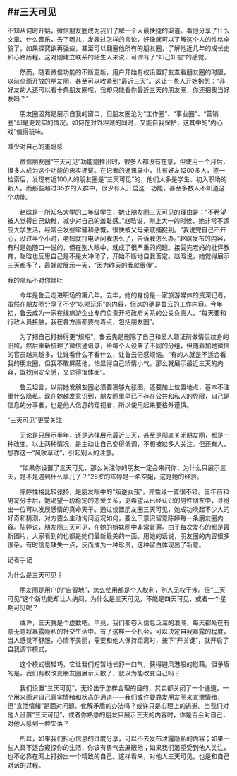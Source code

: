 ##三天可见
----
不知从何时开始，微信朋友圈成为我们了解一个人最快捷的渠道。看他分享了什么文章、什么音乐，去了哪儿，发表过怎样的言论，好像就可以了解这个人的性格全貌了。如果探究欲再强些，甚至可以翻遍他所有的朋友圈，了解他近几年的成长史和心路历程。这对刚建立联系的陌生人来说，可谓有了“知己知彼”的感觉。

　　然而，随着微信功能的不断更新，用户开始有权设置好友查看朋友圈的时限。以前全面开放的朋友圈，甚至可以收紧到“最近三天”。这让一些人开始抱怨：“非好友的人还可以看十条朋友圈呢，我却只能看你最近三天的朋友圈，你还把我当好友吗？”

　　朋友圈固然是展示自我的窗口，但朋友圈沦为“工作圈”、“事业圈”、“营销圈”却是更现实的情况。如何在对外坦诚的同时，又能自我保护，这其中的“内心戏”值得玩味。

减少对自己的羞耻感

　　微信朋友圈“三天可见”功能刚推出时，很多人都没有在意，但使用一个月后，很多人成为这个功能的忠实拥趸。在记者的通讯录中，共有好友1200多人，逐一检索后，发现有近100人的朋友圈是“三天可见”的，他们大多是学生、初入职场的新人。而那些超过35岁的人群中，很少有人开启这一功能，甚至多数人不知道这个功能。

　　赵晗是一所知名大学的二年级学生，她让朋友圈三天可见的理由是：“不希望被人觉得自己幼稚，减少对自己的羞耻感。”赵晗说，刚上大一的时候，她非常不适应大学生活，经常会发些牢骚和感慨，很快被父母亲戚捕捉到。“我说完自己不开心，没过半个小时，老妈就打电话问我怎么了，告诉我怎么办。”赵晗发布的内容，有时是她随口一说的，但在别人眼中，就成了很严重的问题。接受完老妈的批评教育，赵晗也反思自己是不是太冲动了，开始不断地自我否定。赵晗说，她觉得展示三天都多了，最好就展示一天，“因为昨天的我就很傻”。

我的隐私不对你倾吐

　　今年是鲁云走进职场的第八年。去年，她的身份是一家旅游媒体的资深记者，虽然在朋友圈分享了不少“吃喝玩乐”的内容，但这的确是鲁云的工作内容。今年初，鲁云成为一家在线旅游企业专门负责开拓政府关系的公关负责人，“每天要和行政人员接触，我在各方面都要拘着点，包括朋友圈”。

　　为了把自己打扮得更“规矩”，鲁云先是删除了自己和爱人领证前做情侣纹身的旧照，然后重新梳理了微信通讯录，给每个人设置了不同的分组，但随着加她微信的官员越来越多，让谁看什么不看什么，让鲁云倍感烦恼。“有的人就是不适合看我的朋友圈，但我不敢屏蔽他，怕显得自己矫情小气。那么就展示最近三天的内容，既找回安全感，又显得很体面”。

　　鲁云坦言，以前她发朋友圈必须要凑够九张图，还要加上位置地点，基本不注重什么隐私。现在她越发意识到，朋友圈里早已不存在公共和私人的界限，自己是信息的分享者，也是他人信息的窥视者，所以使用起来要格外谨慎。

“三天可见”更受关注

　　无论是只展示半年，还是选择展示最近三天，甚至是彻底关闭朋友圈，都是一种改变。以上两种情况，是主动让自己变得低调，不想被过多人关注。但还有人，想靠这一“风吹草动”，引起别人的注意。

　　“如果你设置了三天可见，那么关注你的朋友一定会来问你，为什么只展示三天，是不是遇到什么事儿了？”28岁的陈婷是一名空姐，这是她的经验。

　　陈婷性格比较张扬，是朋友眼中的“叛逆女孩”，异性缘一直很不错。三年前和男友分手后，她渴望一段稳定的恋爱关系，更希望从已经认识的男性朋友中，寻觅出一位可以发展感情的真命天子。通过设置朋友圈三天可见，她成功唤起不少人的好奇和猜测，对方要么主动询问近况如何，要么下意识留意陈婷每一条朋友圈内容。陈婷说，朋友圈三天可见，在她的姐妹圈中非常普遍。由于每次发布的都是最新图片，大家看到的也都是她们最新最美的一面。用她的话说，朋友圈的内容很多很杂，有时信息缺失一点，反而成为一种珍贵，这种留白体现出了新意。

记者手记

为什么是三天可见？

　　朋友圈是用户的“自留地”，怎么使用都是个人权利，别人无权干涉。但“三天可见”这个新功能却让人纳闷，为什么是三天可见，不能是四天可见，或者一个星期可见呢？

　　或许，三天就是个虚数吧。毕竟，我们都卷入信息泛滥的浪潮，每天都处在有意无意将暴露隐私的社交生活中。有了这样一个机会，可以决定自我暴露的程度，当人感觉不舒服，心情不美丽，需要和他人保持距离时，按下“开关键”，就开启了自我调节模式。

　　这个模式很轻巧，它让我们短暂地长舒一口气，获得避风港般的慰藉。但矛盾的是，我们有权改变朋友圈展示天数了，就以为能改变自己吗？

　　我们设置“三天可见”，无论出于怎样合理的目的，其实都关闭了一个通道，一个用来面对自己真实情绪和状态的通道——我们或许要靠发朋友圈来宣泄情绪，但“宣泄情绪”是面对问题、化解矛盾的办法吗？或许只是心理上的逃避。当我们对他人设置“三天可见”，或者你熟悉的朋友只展示三天的内容时，你是否会对自己，对他人感到一种失落？

　　所以，如果我们担心信息的过度分享，可以不去发布泄露隐私的内容；如果一些人真不适合窥探你的生活，你该有勇气去屏蔽他；如果我们渴望受到他人关注，也不必靠在网上打扮出一个精致的自己。这样看来，对他人三天可见，也是和自己对话的过程。